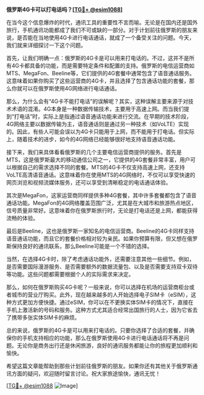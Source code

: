 **俄罗斯4G卡可以打电话吗？[[TG💪+ @esim1088](https://t.me/s/esim1088)]**

在当今这个信息爆炸的时代，通讯工具的重要性不言而喻。无论是在国内还是国外旅行，手机通讯功能都成了我们不可或缺的一部分。对于计划前往俄罗斯的朋友来说，是否能在当地使用4G卡进行电话通话，就成了一个备受关注的问题。今天，我们就来详细探讨一下这个问题。

首先，让我们明确一点：俄罗斯的4G卡是可以用来打电话的。不过，这并不是所有4G卡都具备的功能，而是需要特定条件和配置的支持。俄罗斯的电信运营商如MTS、MegaFon、Beeline等，它们提供的4G套餐中通常包含了语音通话服务。这意味着如果你购买了这些运营商的4G卡，并且选择了包含通话功能的套餐，那么你就可以在俄罗斯使用4G网络进行电话通话。

那么，为什么会有“4G卡不能打电话”的误解呢？其实，这种误解主要来源于对技术术语的混淆。4G本身是一种数据传输技术，主要用于高速上网。而当我们提到“打电话”时，实际上是指通过语音通话功能来进行交流。在早期的技术阶段，4G网络主要以数据传输为主，语音通话则是通过另一种技术（如VoLTE）实现的。因此，有些人可能会误以为4G卡只能用于上网，而不能用于打电话。但实际上，随着技术的进步，如今的4G网络已经能够很好地支持语音通话功能。

接下来，我们来具体看看俄罗斯的几个主要电信运营商提供的服务。首先是MTS，这是俄罗斯最大的移动通信公司之一，它提供的4G套餐非常丰富，用户可以根据自己的需求选择不同的套餐。MTS的4G卡不仅支持高速上网，还支持VoLTE高清语音通话。这意味着你在使用MTS的4G网络时，不仅可以享受快速的网页浏览和视频流媒体服务，还可以享受到清晰稳定的电话通话体验。

其次是MegaFon，这家运营商同样提供多种4G套餐，其中许多套餐都包含了语音通话功能。MegaFon的4G网络覆盖范围广泛，尤其是在大城市和旅游热点地区，信号质量非常好。这意味着你在俄罗斯旅行时，无论是打电话还是上网，都能获得流畅的体验。

最后是Beeline，这也是俄罗斯一家知名的电信运营商。Beeline的4G卡同样支持语音通话功能，而且它的套餐价格相对较为亲民。如果你预算有限，但又想在俄罗斯保持良好的通讯联系，那么Beeline可能是一个不错的选择。

当然，在选择4G卡时，除了考虑通话功能外，还需要注意其他一些细节。例如，是否需要国际漫游服务、是否需要额外的数据流量包、以及是否需要支持双卡双待等功能。这些问题都需要根据个人的实际需求来决定。

那么，如何在俄罗斯购买4G卡呢？一般来说，你可以选择在机场的运营商柜台或者城市的营业厅购买。此外，现在越来越多的人开始选择电子SIM卡（eSIM），这种方式更加方便快捷。通过eSIM，你可以在不更换实体SIM卡的情况下，直接在手机上激活新的号码和服务。这种方式尤其适合经常出国旅行的人士，因为它省去了携带多张实体SIM卡的麻烦。

总的来说，俄罗斯的4G卡是可以用来打电话的。只要你选择了合适的套餐，并确保你的手机支持相应的功能，那么在俄罗斯使用4G卡进行电话通话将不再是问题。无论你是商务出行还是休闲旅游，良好的通讯服务都能让你的旅程更加顺利和愉快。

希望这篇文章能帮助到那些计划前往俄罗斯的朋友。如果你还有其他关于俄罗斯通讯方面的疑问，欢迎随时留言讨论。祝大家旅途愉快，通讯无忧！

[[TG💪+ @esim1088](https://t.me/s/esim1088) ![Image](https://i.postimg.cc/4NQfJmqS/Snipaste-2025-05-13-00-14-12.png)]